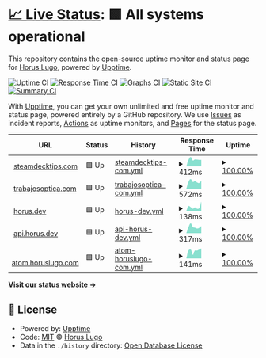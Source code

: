 # [📈 Live Status](https://uptime.horus.dev): <!--live status--> **🟩 All systems operational**

This repository contains the open-source uptime monitor and status page for [Horus Lugo](https://horus.dev), powered by [Upptime](https://github.com/upptime/upptime).

[![Uptime CI](https://github.com/HorusGoul/upptime/workflows/Uptime%20CI/badge.svg)](https://github.com/HorusGoul/upptime/actions?query=workflow%3A%22Uptime+CI%22)
[![Response Time CI](https://github.com/HorusGoul/upptime/workflows/Response%20Time%20CI/badge.svg)](https://github.com/HorusGoul/upptime/actions?query=workflow%3A%22Response+Time+CI%22)
[![Graphs CI](https://github.com/HorusGoul/upptime/workflows/Graphs%20CI/badge.svg)](https://github.com/HorusGoul/upptime/actions?query=workflow%3A%22Graphs+CI%22)
[![Static Site CI](https://github.com/HorusGoul/upptime/workflows/Static%20Site%20CI/badge.svg)](https://github.com/HorusGoul/upptime/actions?query=workflow%3A%22Static+Site+CI%22)
[![Summary CI](https://github.com/HorusGoul/upptime/workflows/Summary%20CI/badge.svg)](https://github.com/HorusGoul/upptime/actions?query=workflow%3A%22Summary+CI%22)

With [Upptime](https://upptime.js.org), you can get your own unlimited and free uptime monitor and status page, powered entirely by a GitHub repository. We use [Issues](https://github.com/HorusGoul/upptime/issues) as incident reports, [Actions](https://github.com/HorusGoul/upptime/actions) as uptime monitors, and [Pages](https://uptime.horus.dev) for the status page.

<!--start: status pages-->
<!-- This summary is generated by Upptime (https://github.com/upptime/upptime) -->
<!-- Do not edit this manually, your changes will be overwritten -->
<!-- prettier-ignore -->
| URL | Status | History | Response Time | Uptime |
| --- | ------ | ------- | ------------- | ------ |
| <img alt="" src="https://icons.duckduckgo.com/ip3/steamdecktips.com.ico" height="13"> [steamdecktips.com](https://steamdecktips.com) | 🟩 Up | [steamdecktips-com.yml](https://github.com/HorusGoul/upptime/commits/HEAD/history/steamdecktips-com.yml) | <details><summary><img alt="Response time graph" src="./graphs/steamdecktips-com/response-time-week.png" height="20"> 412ms</summary><br><a href="https://uptime.horus.dev/history/steamdecktips-com"><img alt="Response time 465" src="https://img.shields.io/endpoint?url=https%3A%2F%2Fraw.githubusercontent.com%2FHorusGoul%2Fupptime%2FHEAD%2Fapi%2Fsteamdecktips-com%2Fresponse-time.json"></a><br><a href="https://uptime.horus.dev/history/steamdecktips-com"><img alt="24-hour response time 387" src="https://img.shields.io/endpoint?url=https%3A%2F%2Fraw.githubusercontent.com%2FHorusGoul%2Fupptime%2FHEAD%2Fapi%2Fsteamdecktips-com%2Fresponse-time-day.json"></a><br><a href="https://uptime.horus.dev/history/steamdecktips-com"><img alt="7-day response time 412" src="https://img.shields.io/endpoint?url=https%3A%2F%2Fraw.githubusercontent.com%2FHorusGoul%2Fupptime%2FHEAD%2Fapi%2Fsteamdecktips-com%2Fresponse-time-week.json"></a><br><a href="https://uptime.horus.dev/history/steamdecktips-com"><img alt="30-day response time 437" src="https://img.shields.io/endpoint?url=https%3A%2F%2Fraw.githubusercontent.com%2FHorusGoul%2Fupptime%2FHEAD%2Fapi%2Fsteamdecktips-com%2Fresponse-time-month.json"></a><br><a href="https://uptime.horus.dev/history/steamdecktips-com"><img alt="1-year response time 465" src="https://img.shields.io/endpoint?url=https%3A%2F%2Fraw.githubusercontent.com%2FHorusGoul%2Fupptime%2FHEAD%2Fapi%2Fsteamdecktips-com%2Fresponse-time-year.json"></a></details> | <details><summary><a href="https://uptime.horus.dev/history/steamdecktips-com">100.00%</a></summary><a href="https://uptime.horus.dev/history/steamdecktips-com"><img alt="All-time uptime 99.96%" src="https://img.shields.io/endpoint?url=https%3A%2F%2Fraw.githubusercontent.com%2FHorusGoul%2Fupptime%2FHEAD%2Fapi%2Fsteamdecktips-com%2Fuptime.json"></a><br><a href="https://uptime.horus.dev/history/steamdecktips-com"><img alt="24-hour uptime 100.00%" src="https://img.shields.io/endpoint?url=https%3A%2F%2Fraw.githubusercontent.com%2FHorusGoul%2Fupptime%2FHEAD%2Fapi%2Fsteamdecktips-com%2Fuptime-day.json"></a><br><a href="https://uptime.horus.dev/history/steamdecktips-com"><img alt="7-day uptime 100.00%" src="https://img.shields.io/endpoint?url=https%3A%2F%2Fraw.githubusercontent.com%2FHorusGoul%2Fupptime%2FHEAD%2Fapi%2Fsteamdecktips-com%2Fuptime-week.json"></a><br><a href="https://uptime.horus.dev/history/steamdecktips-com"><img alt="30-day uptime 99.96%" src="https://img.shields.io/endpoint?url=https%3A%2F%2Fraw.githubusercontent.com%2FHorusGoul%2Fupptime%2FHEAD%2Fapi%2Fsteamdecktips-com%2Fuptime-month.json"></a><br><a href="https://uptime.horus.dev/history/steamdecktips-com"><img alt="1-year uptime 99.96%" src="https://img.shields.io/endpoint?url=https%3A%2F%2Fraw.githubusercontent.com%2FHorusGoul%2Fupptime%2FHEAD%2Fapi%2Fsteamdecktips-com%2Fuptime-year.json"></a></details>
| <img alt="" src="https://icons.duckduckgo.com/ip3/trabajosoptica.com.ico" height="13"> [trabajosoptica.com](https://trabajosoptica.com) | 🟩 Up | [trabajosoptica-com.yml](https://github.com/HorusGoul/upptime/commits/HEAD/history/trabajosoptica-com.yml) | <details><summary><img alt="Response time graph" src="./graphs/trabajosoptica-com/response-time-week.png" height="20"> 572ms</summary><br><a href="https://uptime.horus.dev/history/trabajosoptica-com"><img alt="Response time 629" src="https://img.shields.io/endpoint?url=https%3A%2F%2Fraw.githubusercontent.com%2FHorusGoul%2Fupptime%2FHEAD%2Fapi%2Ftrabajosoptica-com%2Fresponse-time.json"></a><br><a href="https://uptime.horus.dev/history/trabajosoptica-com"><img alt="24-hour response time 627" src="https://img.shields.io/endpoint?url=https%3A%2F%2Fraw.githubusercontent.com%2FHorusGoul%2Fupptime%2FHEAD%2Fapi%2Ftrabajosoptica-com%2Fresponse-time-day.json"></a><br><a href="https://uptime.horus.dev/history/trabajosoptica-com"><img alt="7-day response time 572" src="https://img.shields.io/endpoint?url=https%3A%2F%2Fraw.githubusercontent.com%2FHorusGoul%2Fupptime%2FHEAD%2Fapi%2Ftrabajosoptica-com%2Fresponse-time-week.json"></a><br><a href="https://uptime.horus.dev/history/trabajosoptica-com"><img alt="30-day response time 589" src="https://img.shields.io/endpoint?url=https%3A%2F%2Fraw.githubusercontent.com%2FHorusGoul%2Fupptime%2FHEAD%2Fapi%2Ftrabajosoptica-com%2Fresponse-time-month.json"></a><br><a href="https://uptime.horus.dev/history/trabajosoptica-com"><img alt="1-year response time 629" src="https://img.shields.io/endpoint?url=https%3A%2F%2Fraw.githubusercontent.com%2FHorusGoul%2Fupptime%2FHEAD%2Fapi%2Ftrabajosoptica-com%2Fresponse-time-year.json"></a></details> | <details><summary><a href="https://uptime.horus.dev/history/trabajosoptica-com">100.00%</a></summary><a href="https://uptime.horus.dev/history/trabajosoptica-com"><img alt="All-time uptime 99.95%" src="https://img.shields.io/endpoint?url=https%3A%2F%2Fraw.githubusercontent.com%2FHorusGoul%2Fupptime%2FHEAD%2Fapi%2Ftrabajosoptica-com%2Fuptime.json"></a><br><a href="https://uptime.horus.dev/history/trabajosoptica-com"><img alt="24-hour uptime 100.00%" src="https://img.shields.io/endpoint?url=https%3A%2F%2Fraw.githubusercontent.com%2FHorusGoul%2Fupptime%2FHEAD%2Fapi%2Ftrabajosoptica-com%2Fuptime-day.json"></a><br><a href="https://uptime.horus.dev/history/trabajosoptica-com"><img alt="7-day uptime 100.00%" src="https://img.shields.io/endpoint?url=https%3A%2F%2Fraw.githubusercontent.com%2FHorusGoul%2Fupptime%2FHEAD%2Fapi%2Ftrabajosoptica-com%2Fuptime-week.json"></a><br><a href="https://uptime.horus.dev/history/trabajosoptica-com"><img alt="30-day uptime 100.00%" src="https://img.shields.io/endpoint?url=https%3A%2F%2Fraw.githubusercontent.com%2FHorusGoul%2Fupptime%2FHEAD%2Fapi%2Ftrabajosoptica-com%2Fuptime-month.json"></a><br><a href="https://uptime.horus.dev/history/trabajosoptica-com"><img alt="1-year uptime 99.95%" src="https://img.shields.io/endpoint?url=https%3A%2F%2Fraw.githubusercontent.com%2FHorusGoul%2Fupptime%2FHEAD%2Fapi%2Ftrabajosoptica-com%2Fuptime-year.json"></a></details>
| <img alt="" src="https://icons.duckduckgo.com/ip3/horus.dev.ico" height="13"> [horus.dev](https://horus.dev) | 🟩 Up | [horus-dev.yml](https://github.com/HorusGoul/upptime/commits/HEAD/history/horus-dev.yml) | <details><summary><img alt="Response time graph" src="./graphs/horus-dev/response-time-week.png" height="20"> 138ms</summary><br><a href="https://uptime.horus.dev/history/horus-dev"><img alt="Response time 158" src="https://img.shields.io/endpoint?url=https%3A%2F%2Fraw.githubusercontent.com%2FHorusGoul%2Fupptime%2FHEAD%2Fapi%2Fhorus-dev%2Fresponse-time.json"></a><br><a href="https://uptime.horus.dev/history/horus-dev"><img alt="24-hour response time 320" src="https://img.shields.io/endpoint?url=https%3A%2F%2Fraw.githubusercontent.com%2FHorusGoul%2Fupptime%2FHEAD%2Fapi%2Fhorus-dev%2Fresponse-time-day.json"></a><br><a href="https://uptime.horus.dev/history/horus-dev"><img alt="7-day response time 138" src="https://img.shields.io/endpoint?url=https%3A%2F%2Fraw.githubusercontent.com%2FHorusGoul%2Fupptime%2FHEAD%2Fapi%2Fhorus-dev%2Fresponse-time-week.json"></a><br><a href="https://uptime.horus.dev/history/horus-dev"><img alt="30-day response time 155" src="https://img.shields.io/endpoint?url=https%3A%2F%2Fraw.githubusercontent.com%2FHorusGoul%2Fupptime%2FHEAD%2Fapi%2Fhorus-dev%2Fresponse-time-month.json"></a><br><a href="https://uptime.horus.dev/history/horus-dev"><img alt="1-year response time 158" src="https://img.shields.io/endpoint?url=https%3A%2F%2Fraw.githubusercontent.com%2FHorusGoul%2Fupptime%2FHEAD%2Fapi%2Fhorus-dev%2Fresponse-time-year.json"></a></details> | <details><summary><a href="https://uptime.horus.dev/history/horus-dev">100.00%</a></summary><a href="https://uptime.horus.dev/history/horus-dev"><img alt="All-time uptime 100.00%" src="https://img.shields.io/endpoint?url=https%3A%2F%2Fraw.githubusercontent.com%2FHorusGoul%2Fupptime%2FHEAD%2Fapi%2Fhorus-dev%2Fuptime.json"></a><br><a href="https://uptime.horus.dev/history/horus-dev"><img alt="24-hour uptime 100.00%" src="https://img.shields.io/endpoint?url=https%3A%2F%2Fraw.githubusercontent.com%2FHorusGoul%2Fupptime%2FHEAD%2Fapi%2Fhorus-dev%2Fuptime-day.json"></a><br><a href="https://uptime.horus.dev/history/horus-dev"><img alt="7-day uptime 100.00%" src="https://img.shields.io/endpoint?url=https%3A%2F%2Fraw.githubusercontent.com%2FHorusGoul%2Fupptime%2FHEAD%2Fapi%2Fhorus-dev%2Fuptime-week.json"></a><br><a href="https://uptime.horus.dev/history/horus-dev"><img alt="30-day uptime 100.00%" src="https://img.shields.io/endpoint?url=https%3A%2F%2Fraw.githubusercontent.com%2FHorusGoul%2Fupptime%2FHEAD%2Fapi%2Fhorus-dev%2Fuptime-month.json"></a><br><a href="https://uptime.horus.dev/history/horus-dev"><img alt="1-year uptime 100.00%" src="https://img.shields.io/endpoint?url=https%3A%2F%2Fraw.githubusercontent.com%2FHorusGoul%2Fupptime%2FHEAD%2Fapi%2Fhorus-dev%2Fuptime-year.json"></a></details>
| <img alt="" src="https://icons.duckduckgo.com/ip3/api.horus.dev.ico" height="13"> [api.horus.dev](https://api.horus.dev) | 🟩 Up | [api-horus-dev.yml](https://github.com/HorusGoul/upptime/commits/HEAD/history/api-horus-dev.yml) | <details><summary><img alt="Response time graph" src="./graphs/api-horus-dev/response-time-week.png" height="20"> 317ms</summary><br><a href="https://uptime.horus.dev/history/api-horus-dev"><img alt="Response time 329" src="https://img.shields.io/endpoint?url=https%3A%2F%2Fraw.githubusercontent.com%2FHorusGoul%2Fupptime%2FHEAD%2Fapi%2Fapi-horus-dev%2Fresponse-time.json"></a><br><a href="https://uptime.horus.dev/history/api-horus-dev"><img alt="24-hour response time 350" src="https://img.shields.io/endpoint?url=https%3A%2F%2Fraw.githubusercontent.com%2FHorusGoul%2Fupptime%2FHEAD%2Fapi%2Fapi-horus-dev%2Fresponse-time-day.json"></a><br><a href="https://uptime.horus.dev/history/api-horus-dev"><img alt="7-day response time 317" src="https://img.shields.io/endpoint?url=https%3A%2F%2Fraw.githubusercontent.com%2FHorusGoul%2Fupptime%2FHEAD%2Fapi%2Fapi-horus-dev%2Fresponse-time-week.json"></a><br><a href="https://uptime.horus.dev/history/api-horus-dev"><img alt="30-day response time 317" src="https://img.shields.io/endpoint?url=https%3A%2F%2Fraw.githubusercontent.com%2FHorusGoul%2Fupptime%2FHEAD%2Fapi%2Fapi-horus-dev%2Fresponse-time-month.json"></a><br><a href="https://uptime.horus.dev/history/api-horus-dev"><img alt="1-year response time 329" src="https://img.shields.io/endpoint?url=https%3A%2F%2Fraw.githubusercontent.com%2FHorusGoul%2Fupptime%2FHEAD%2Fapi%2Fapi-horus-dev%2Fresponse-time-year.json"></a></details> | <details><summary><a href="https://uptime.horus.dev/history/api-horus-dev">100.00%</a></summary><a href="https://uptime.horus.dev/history/api-horus-dev"><img alt="All-time uptime 100.00%" src="https://img.shields.io/endpoint?url=https%3A%2F%2Fraw.githubusercontent.com%2FHorusGoul%2Fupptime%2FHEAD%2Fapi%2Fapi-horus-dev%2Fuptime.json"></a><br><a href="https://uptime.horus.dev/history/api-horus-dev"><img alt="24-hour uptime 100.00%" src="https://img.shields.io/endpoint?url=https%3A%2F%2Fraw.githubusercontent.com%2FHorusGoul%2Fupptime%2FHEAD%2Fapi%2Fapi-horus-dev%2Fuptime-day.json"></a><br><a href="https://uptime.horus.dev/history/api-horus-dev"><img alt="7-day uptime 100.00%" src="https://img.shields.io/endpoint?url=https%3A%2F%2Fraw.githubusercontent.com%2FHorusGoul%2Fupptime%2FHEAD%2Fapi%2Fapi-horus-dev%2Fuptime-week.json"></a><br><a href="https://uptime.horus.dev/history/api-horus-dev"><img alt="30-day uptime 100.00%" src="https://img.shields.io/endpoint?url=https%3A%2F%2Fraw.githubusercontent.com%2FHorusGoul%2Fupptime%2FHEAD%2Fapi%2Fapi-horus-dev%2Fuptime-month.json"></a><br><a href="https://uptime.horus.dev/history/api-horus-dev"><img alt="1-year uptime 100.00%" src="https://img.shields.io/endpoint?url=https%3A%2F%2Fraw.githubusercontent.com%2FHorusGoul%2Fupptime%2FHEAD%2Fapi%2Fapi-horus-dev%2Fuptime-year.json"></a></details>
| <img alt="" src="https://icons.duckduckgo.com/ip3/atom.horuslugo.com.ico" height="13"> [atom.horuslugo.com](https://atom.horuslugo.com) | 🟩 Up | [atom-horuslugo-com.yml](https://github.com/HorusGoul/upptime/commits/HEAD/history/atom-horuslugo-com.yml) | <details><summary><img alt="Response time graph" src="./graphs/atom-horuslugo-com/response-time-week.png" height="20"> 141ms</summary><br><a href="https://uptime.horus.dev/history/atom-horuslugo-com"><img alt="Response time 151" src="https://img.shields.io/endpoint?url=https%3A%2F%2Fraw.githubusercontent.com%2FHorusGoul%2Fupptime%2FHEAD%2Fapi%2Fatom-horuslugo-com%2Fresponse-time.json"></a><br><a href="https://uptime.horus.dev/history/atom-horuslugo-com"><img alt="24-hour response time 180" src="https://img.shields.io/endpoint?url=https%3A%2F%2Fraw.githubusercontent.com%2FHorusGoul%2Fupptime%2FHEAD%2Fapi%2Fatom-horuslugo-com%2Fresponse-time-day.json"></a><br><a href="https://uptime.horus.dev/history/atom-horuslugo-com"><img alt="7-day response time 141" src="https://img.shields.io/endpoint?url=https%3A%2F%2Fraw.githubusercontent.com%2FHorusGoul%2Fupptime%2FHEAD%2Fapi%2Fatom-horuslugo-com%2Fresponse-time-week.json"></a><br><a href="https://uptime.horus.dev/history/atom-horuslugo-com"><img alt="30-day response time 182" src="https://img.shields.io/endpoint?url=https%3A%2F%2Fraw.githubusercontent.com%2FHorusGoul%2Fupptime%2FHEAD%2Fapi%2Fatom-horuslugo-com%2Fresponse-time-month.json"></a><br><a href="https://uptime.horus.dev/history/atom-horuslugo-com"><img alt="1-year response time 151" src="https://img.shields.io/endpoint?url=https%3A%2F%2Fraw.githubusercontent.com%2FHorusGoul%2Fupptime%2FHEAD%2Fapi%2Fatom-horuslugo-com%2Fresponse-time-year.json"></a></details> | <details><summary><a href="https://uptime.horus.dev/history/atom-horuslugo-com">100.00%</a></summary><a href="https://uptime.horus.dev/history/atom-horuslugo-com"><img alt="All-time uptime 100.00%" src="https://img.shields.io/endpoint?url=https%3A%2F%2Fraw.githubusercontent.com%2FHorusGoul%2Fupptime%2FHEAD%2Fapi%2Fatom-horuslugo-com%2Fuptime.json"></a><br><a href="https://uptime.horus.dev/history/atom-horuslugo-com"><img alt="24-hour uptime 100.00%" src="https://img.shields.io/endpoint?url=https%3A%2F%2Fraw.githubusercontent.com%2FHorusGoul%2Fupptime%2FHEAD%2Fapi%2Fatom-horuslugo-com%2Fuptime-day.json"></a><br><a href="https://uptime.horus.dev/history/atom-horuslugo-com"><img alt="7-day uptime 100.00%" src="https://img.shields.io/endpoint?url=https%3A%2F%2Fraw.githubusercontent.com%2FHorusGoul%2Fupptime%2FHEAD%2Fapi%2Fatom-horuslugo-com%2Fuptime-week.json"></a><br><a href="https://uptime.horus.dev/history/atom-horuslugo-com"><img alt="30-day uptime 100.00%" src="https://img.shields.io/endpoint?url=https%3A%2F%2Fraw.githubusercontent.com%2FHorusGoul%2Fupptime%2FHEAD%2Fapi%2Fatom-horuslugo-com%2Fuptime-month.json"></a><br><a href="https://uptime.horus.dev/history/atom-horuslugo-com"><img alt="1-year uptime 100.00%" src="https://img.shields.io/endpoint?url=https%3A%2F%2Fraw.githubusercontent.com%2FHorusGoul%2Fupptime%2FHEAD%2Fapi%2Fatom-horuslugo-com%2Fuptime-year.json"></a></details>

<!--end: status pages-->

[**Visit our status website →**](https://uptime.horus.dev)

## 📄 License

- Powered by: [Upptime](https://github.com/upptime/upptime)
- Code: [MIT](./LICENSE) © [Horus Lugo](https://horus.dev)
- Data in the `./history` directory: [Open Database License](https://opendatacommons.org/licenses/odbl/1-0/)
